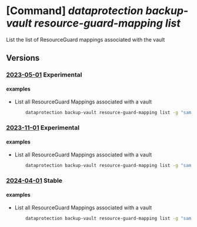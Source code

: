 # [Command] _dataprotection backup-vault resource-guard-mapping list_

List the list of ResourceGuard mappings associated with the vault

## Versions

### [2023-05-01](/Resources/mgmt-plane/L3N1YnNjcmlwdGlvbnMve30vcmVzb3VyY2Vncm91cHMve30vcHJvdmlkZXJzL21pY3Jvc29mdC5kYXRhcHJvdGVjdGlvbi9iYWNrdXB2YXVsdHMve30vYmFja3VwcmVzb3VyY2VndWFyZHByb3hpZXM=/2023-05-01.xml) **Experimental**

<!-- mgmt-plane /subscriptions/{}/resourcegroups/{}/providers/microsoft.dataprotection/backupvaults/{}/backupresourceguardproxies 2023-05-01 -->

#### examples

- List all ResourceGuard Mappings associated with a vault
    ```bash
        dataprotection backup-vault resource-guard-mapping list -g "sampleRG" -v "sampleVault"
    ```

### [2023-11-01](/Resources/mgmt-plane/L3N1YnNjcmlwdGlvbnMve30vcmVzb3VyY2Vncm91cHMve30vcHJvdmlkZXJzL21pY3Jvc29mdC5kYXRhcHJvdGVjdGlvbi9iYWNrdXB2YXVsdHMve30vYmFja3VwcmVzb3VyY2VndWFyZHByb3hpZXM=/2023-11-01.xml) **Experimental**

<!-- mgmt-plane /subscriptions/{}/resourcegroups/{}/providers/microsoft.dataprotection/backupvaults/{}/backupresourceguardproxies 2023-11-01 -->

#### examples

- List all ResourceGuard Mappings associated with a vault
    ```bash
        dataprotection backup-vault resource-guard-mapping list -g "sampleRG" -v "sampleVault"
    ```

### [2024-04-01](/Resources/mgmt-plane/L3N1YnNjcmlwdGlvbnMve30vcmVzb3VyY2Vncm91cHMve30vcHJvdmlkZXJzL21pY3Jvc29mdC5kYXRhcHJvdGVjdGlvbi9iYWNrdXB2YXVsdHMve30vYmFja3VwcmVzb3VyY2VndWFyZHByb3hpZXM=/2024-04-01.xml) **Stable**

<!-- mgmt-plane /subscriptions/{}/resourcegroups/{}/providers/microsoft.dataprotection/backupvaults/{}/backupresourceguardproxies 2024-04-01 -->

#### examples

- List all ResourceGuard Mappings associated with a vault
    ```bash
        dataprotection backup-vault resource-guard-mapping list -g "sampleRG" -v "sampleVault"
    ```

